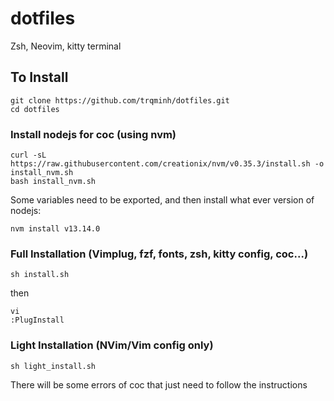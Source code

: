 # dotfiles
Zsh, Neovim, kitty terminal
## To Install
```
git clone https://github.com/trqminh/dotfiles.git
cd dotfiles
```
### Install nodejs for coc (using nvm)
```
curl -sL https://raw.githubusercontent.com/creationix/nvm/v0.35.3/install.sh -o install_nvm.sh
bash install_nvm.sh
```
Some variables need to be exported, and then install what ever version of nodejs:
```
nvm install v13.14.0
```
### Full Installation (Vimplug, fzf, fonts, zsh, kitty config, coc...)
```
sh install.sh
```
then
```
vi
:PlugInstall
```
### Light Installation (NVim/Vim config only)
```
sh light_install.sh
```
There will be some errors of coc that just need to follow the instructions
